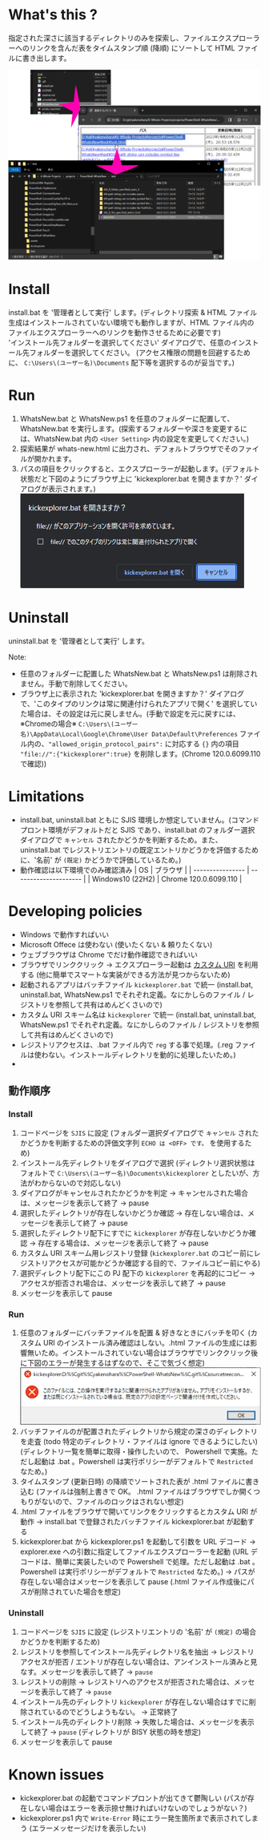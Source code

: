 # What's this ?

指定された深さに該当するディレクトリのみを探索し、ファイルエクスプローラーへのリンクを含んだ表をタイムスタンプ順 (降順) にソートして HTML ファイルに書き出します。  

![](assets/images/readme01.svg)  

# Install

install.bat を '管理者として実行' します。(ディレクトリ探索 & HTML ファイル生成はインストールされていない環境でも動作しますが、HTML ファイル内のファイルエクスプローラーへのリンクを動作させるために必要です)  
'インストール先フォルダーを選択してください' ダイアログで、任意のインストール先フォルダーを選択してください。 (アクセス権限の問題を回避するために、 `C:\Users\(ユーザー名)\Documents` 配下等を選択するのが妥当です。)   

# Run

1. WhatsNew.bat と WhatsNew.ps1 を任意のフォルダーに配置して、WhatsNew.bat を実行します。(探索するフォルダーや深さを変更するには、WhatsNew.bat 内の `<User Setting>` 内の設定を変更してください。)  
2. 探索結果が whats-new.html に出力され、デフォルトブラウザでそのファイルが開かれます。  
3. パスの項目をクリックすると、エクスプローラーが起動します。(デフォルト状態だと下図のようにブラウザ上に 'kickexplorer.bat を開きますか？' ダイアログが表示されます。)  
![](assets/images/2023-12-04-11-19-34.png)  

# Uninstall
uninstall.bat を '管理者として実行' します。  

Note:  
 - 任意のフォルダーに配置した WhatsNew.bat と WhatsNew.ps1 は削除されません。手動で削除してください。
 - ブラウザ上に表示された 'kickexplorer.bat を開きますか？' ダイアログで、'このタイプのリンクは常に関連付けられたアプリで開く' を選択していた場合は、その設定は元に戻しません。(手動で設定を元に戻すには、※Chromeの場合※ `C:\Users\(ユーザー名)\AppData\Local\Google\Chrome\User Data\Default\Preferences` ファイル内の、`"allowed_origin_protocol_pairs":` に対応する `{}` 内の項目 `"file://":{"kickexplorer":true}` を削除します。(Chrome 120.0.6099.110 で確認))

# Limitations

 - install.bat, uninstall.bat ともに SJIS 環境しか想定していません。(コマンドプロント環境がデフォルトだと SJIS であり、install.bat のフォルダー選択ダイアログで `キャンセル` されたかどうかを判断するため。また、uninstall.bat でレジストリエントリの既定エントリかどうかを評価するために、'名前' が `(既定)` かどうかで評価しているため。)
 - 動作確認は以下環境でのみ確認済み
    | OS               | ブラウザ              |
    | ---------------- | --------------------- |
    | Windows10 (22H2) | Chrome 120.0.6099.110 |

# Developing policies

 - Windows で動作すればいい
 - Microsoft Offece は使わない (使いたくない & 頼りたくない)
 - ウェブブラウザは Chrome でだけ動作確認できればいい
 - ブラウザでリンククリック -> エクスプローラー起動は [カスタム URI](https://learn.microsoft.com/ja-jp/windows/uwp/launch-resume/launch-default-app) を利用する (他に簡単でスマートな実装ができる方法が見つからないため)
 - 起動されるアプリはバッチファイル `kickexplorer.bat` で統一 (install.bat, uninstall.bat, WhatsNew.ps1 でそれぞれ定義。なにかしらのファイル / レジストリを参照して共有はめんどくさいので)
 - カスタム URI スキーム名は `kickexplorer` で統一 (install.bat, uninstall.bat, WhatsNew.ps1 でそれぞれ定義。なにかしらのファイル / レジストリを参照して共有はめんどくさいので)
 - レジストリアクセスは、.bat ファイル内で `reg` する事で処理。(.reg ファイルは使わない。インストールディレクトリを動的に処理したいため。)
 - 
## 動作順序

### Install

1. コードページを `SJIS` に設定 (フォルダー選択ダイアログで `キャンセル` されたかどうかを判断するための評価文字列 `ECHO は <OFF> です。` を使用するため)
2. インストール先ディレクトリをダイアログで選択 (ディレクトリ選択状態はフォルトで `C:\Users\(ユーザー名)\Documents\kickexplorer` としたいが、方法がわからないので対応しない)
3. ダイアログがキャンセルされたかどうかを判定 -> キャンセルされた場合は、メッセージを表示して終了 -> pause
4. 選択したディレクトリが存在しないかどうか確認 -> 存在しない場合は、メッセージを表示して終了 -> pause
5. 選択したディレクトリ配下にすでに `kickexplorer` が存在しないかどうか確認 -> 存在する場合は、メッセージを表示して終了 -> pause
6. カスタム URI スキーム用レジストリ登録 (`kickexplorer.bat` のコピー前にレジストリアクセスが可能かどうか確認する目的で、ファイルコピー前にやる)
7. 選択ディレクトリ配下にこの PJ 配下の `kickexplorer` を再起的にコピー -> アクセスが拒否され場合は、メッセージを表示して終了 -> pause
8. メッセージを表示して pause

### Run

1. 任意のフォルダーにバッチファイルを配置 & 好きなときにバッチを叩く (カスタム URI のインストール済み確認はしない。.html ファイルの生成には影響無いため。インストールされていない場合はブラウザでリンククリック後に下図のエラーが発生するはずなので、そこで気づく想定)  
![](assets/images/2023-12-14-22-05-39.png)  
2. バッチファイルのが配置されたディレクトリから規定の深さのディレクトリを走査 (todo 特定のディレクトリ・ファイルは ignore できるようにしたい) (ディレクトリ一覧を簡単に取得・操作したいので、 Powershell で実施。ただし起動は .bat 。Powershell は実行ポリシーがデフォルトで `Restricted` なため。)
3. タイムスタンプ (更新日時) の降順でソートされた表が .html ファイルに書き込む (ファイルは強制上書きで OK。 .html ファイルはブラウザでしか開くつもりがないので、ファイルのロックはされない想定)
4. .html ファイルをブラウザで開いてリンクをクリックするとカスタム URI が動作 -> install.bat で登録されたバッチファイル kickexplorer.bat が起動する
5. kickexplorer.bat から kickexplorer.ps1 を起動して引数を URL デコード -> explorer.exe への引数に指定してファイルエクスプローラーを起動 (URL デコードは、簡単に実装したいので Powershell で処理。ただし起動は .bat 。Powershell は実行ポリシーがデフォルトで `Restricted` なため。) -> パスが存在しない場合はメッセージを表示して pause (.html ファイル作成後にパスが削除されていた場合を想定)

### Uninstall

1. コードページを `SJIS` に設定 (レジストリエントリの '名前' が `(規定)` の場合かどうかを判断するため)
2. レジストリを参照してインストール先ディレクトリ名を抽出 -> レジストリアクセスが拒否 / エントリが存在しない場合は、アンインストール済みと見なす。メッセージを表示して終了 -> `pause`
3. レジストリの削除 -> レジストリへのアクセスが拒否された場合は、メッセージを表示して終了 -> `pause`
4. インストール先のディレクトリ `kickexplorer` が存在しない場合はすでに削除されているのでどうしようもない。 -> 正常終了
5. インストール先のディレクトリ削除 -> 失敗した場合は、メッセージを表示して終了 -> `pause` (ディレクトリが BISY 状態の時を想定)
6. メッセージを表示して pause

# Known issues

 - kickexplorer.bat の起動でコマンドプロントが出てきて鬱陶しい (パスが存在しない場合はエラーを表示捺せ無ければいけないのでしょうがない？)
 - kickexplorer.ps1 内で `Write-Error` 時にエラー発生箇所まで表示されてしまう (エラーメッセージだけを表示したい)

